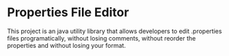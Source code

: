 
# Properties File Editor

This project is an java utility library that allows developers to edit .properties files programatically, without losing comments, without reorder the properties and without losing your format.

